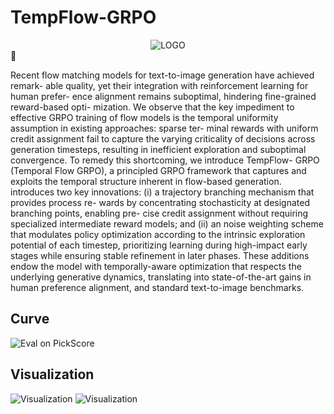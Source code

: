 # TempFlow-GRPO
<div style="text-align: center;">
    <img src="asset/fig1.svg" alt="LOGO">
</div>
<b>🦕  </b>

Recent flow matching models for text-to-image generation have achieved remark-
able quality, yet their integration with reinforcement learning for human prefer-
ence alignment remains suboptimal, hindering fine-grained reward-based opti-
mization. We observe that the key impediment to effective GRPO training of flow
models is the temporal uniformity assumption in existing approaches: sparse ter-
minal rewards with uniform credit assignment fail to capture the varying criticality
of decisions across generation timesteps, resulting in inefficient exploration and
suboptimal convergence. To remedy this shortcoming, we introduce TempFlow-
GRPO (Temporal Flow GRPO), a principled GRPO framework that captures and
exploits the temporal structure inherent in flow-based generation. introduces two
key innovations: (i) a trajectory branching mechanism that provides process re-
wards by concentrating stochasticity at designated branching points, enabling pre-
cise credit assignment without requiring specialized intermediate reward models;
and (ii) an noise weighting scheme that modulates policy optimization according
to the intrinsic exploration potential of each timestep, prioritizing learning during
high-impact early stages while ensuring stable refinement in later phases. These
additions endow the model with temporally-aware optimization that respects the
underlying generative dynamics, translating into state-of-the-art gains in human
preference alignment, and standard text-to-image benchmarks.

## Curve
![Eval on PickScore](asset/)

## Visualization
![Visualization](asset/vis1.svg)
![Visualization](asset/vis2.svg)
